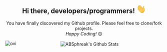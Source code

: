 <div align="center">
<h2> Hi there, developers/programmers! <img src="https://github.com/ABSphreak/ABSphreak/blob/master/gifs/Hi.gif" width="30px"></h2>
</div>

<div align="center">

You have finally discovered my Github profile.
Please feel free to clone/fork projects. <br>
<i>Happy Coding!</i> 😊

</div>

<div align="center">
<img align="left" src="https://github-readme-stats.vercel.app/api/top-langs?username=Damai-SHAKTI&show_icons=true&locale=en&layout=compact&theme=chartreuse-dark" alt="ovi" />
<img align="center" src="https://github-readme-stats.vercel.app/api?username=Damai-SHAKTI&include_all_commits=true&count_private=true&show_icons=true&line_height=20&title_color=7A7ADB&icon_color=2234AE&text_color=D3D3D3&bg_color=0,000000,130F40" alt="ABSphreak's Github Stats">
</div>
